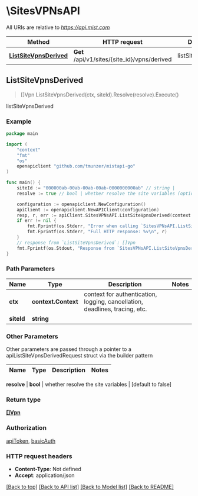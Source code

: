 # \SitesVPNsAPI

All URIs are relative to *https://api.mist.com*

Method | HTTP request | Description
------------- | ------------- | -------------
[**ListSiteVpnsDerived**](SitesVPNsAPI.md#ListSiteVpnsDerived) | **Get** /api/v1/sites/{site_id}/vpns/derived | listSiteVpnsDerived



## ListSiteVpnsDerived

> []Vpn ListSiteVpnsDerived(ctx, siteId).Resolve(resolve).Execute()

listSiteVpnsDerived



### Example

```go
package main

import (
	"context"
	"fmt"
	"os"
	openapiclient "github.com/tmunzer/mistapi-go"
)

func main() {
	siteId := "000000ab-00ab-00ab-00ab-0000000000ab" // string | 
	resolve := true // bool | whether resolve the site variables (optional) (default to false)

	configuration := openapiclient.NewConfiguration()
	apiClient := openapiclient.NewAPIClient(configuration)
	resp, r, err := apiClient.SitesVPNsAPI.ListSiteVpnsDerived(context.Background(), siteId).Resolve(resolve).Execute()
	if err != nil {
		fmt.Fprintf(os.Stderr, "Error when calling `SitesVPNsAPI.ListSiteVpnsDerived``: %v\n", err)
		fmt.Fprintf(os.Stderr, "Full HTTP response: %v\n", r)
	}
	// response from `ListSiteVpnsDerived`: []Vpn
	fmt.Fprintf(os.Stdout, "Response from `SitesVPNsAPI.ListSiteVpnsDerived`: %v\n", resp)
}
```

### Path Parameters


Name | Type | Description  | Notes
------------- | ------------- | ------------- | -------------
**ctx** | **context.Context** | context for authentication, logging, cancellation, deadlines, tracing, etc.
**siteId** | **string** |  | 

### Other Parameters

Other parameters are passed through a pointer to a apiListSiteVpnsDerivedRequest struct via the builder pattern


Name | Type | Description  | Notes
------------- | ------------- | ------------- | -------------

 **resolve** | **bool** | whether resolve the site variables | [default to false]

### Return type

[**[]Vpn**](Vpn.md)

### Authorization

[apiToken](../README.md#apiToken), [basicAuth](../README.md#basicAuth)

### HTTP request headers

- **Content-Type**: Not defined
- **Accept**: application/json

[[Back to top]](#) [[Back to API list]](../README.md#documentation-for-api-endpoints)
[[Back to Model list]](../README.md#documentation-for-models)
[[Back to README]](../README.md)

